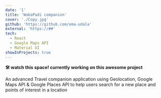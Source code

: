 ```yaml
---
date: '1'
title: 'WakaPadi companion'
cover: './Copy.jpg'
github: 'https://github.com/ema-udala'
external: 'https://##'
tech:
  - React
  - Google Maps API
  - Material UI
showInProjects: true
---
```


**🛠 watch this space! currently working on this awesome project**

An advanced Travel companion application using Geolocation, 
Google Maps API & Google Places API to help users search for a new place and points of interest in a location

